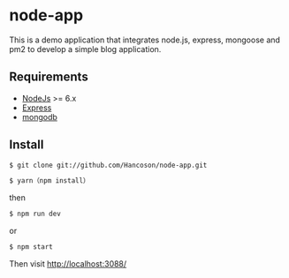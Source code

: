# node-app

This is a demo application that integrates node.js, express, mongoose and pm2 to develop a simple blog application.

## Requirements

* [NodeJs](http://nodejs.org) >= 6.x 
* [Express](http://expressjs.com)
* [mongodb](http://mongodb.org)

## Install

```sh
$ git clone git://github.com/Hancoson/node-app.git

$ yarn（npm install）
```
then

```sh
$ npm run dev
```
or
```sh
$ npm start
```
Then visit [http://localhost:3088/](http://localhost:3088/)
